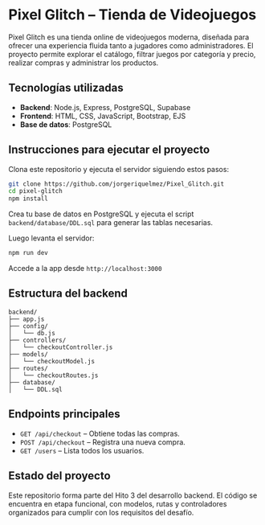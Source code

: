 #  Pixel Glitch – Tienda de Videojuegos

Pixel Glitch es una tienda online de videojuegos moderna, diseñada para ofrecer una experiencia fluida tanto a jugadores como administradores. El proyecto permite explorar el catálogo, filtrar juegos por categoría y precio, realizar compras y administrar los productos.

##  Tecnologías utilizadas

- **Backend**: Node.js, Express, PostgreSQL, Supabase  
- **Frontend**: HTML, CSS, JavaScript, Bootstrap, EJS  
- **Base de datos**: PostgreSQL

##  Instrucciones para ejecutar el proyecto

Clona este repositorio y ejecuta el servidor siguiendo estos pasos:

```bash
git clone https://github.com/jorgeriquelmez/Pixel_Glitch.git
cd pixel-glitch
npm install
```

Crea tu base de datos en PostgreSQL y ejecuta el script `backend/database/DDL.sql` para generar las tablas necesarias.

Luego levanta el servidor:

```bash
npm run dev
```

Accede a la app desde `http://localhost:3000`

##  Estructura del backend

```
backend/
├── app.js
├── config/
│   └── db.js
├── controllers/
│   └── checkoutController.js
├── models/
│   └── checkoutModel.js
├── routes/
│   └── checkoutRoutes.js
├── database/
│   └── DDL.sql
```

##  Endpoints principales

- `GET /api/checkout` – Obtiene todas las compras.  
- `POST /api/checkout` – Registra una nueva compra.  
- `GET /users` – Lista todos los usuarios.

##  Estado del proyecto

Este repositorio forma parte del Hito 3 del desarrollo backend. El código se encuentra en etapa funcional, con modelos, rutas y controladores organizados para cumplir con los requisitos del desafío.


